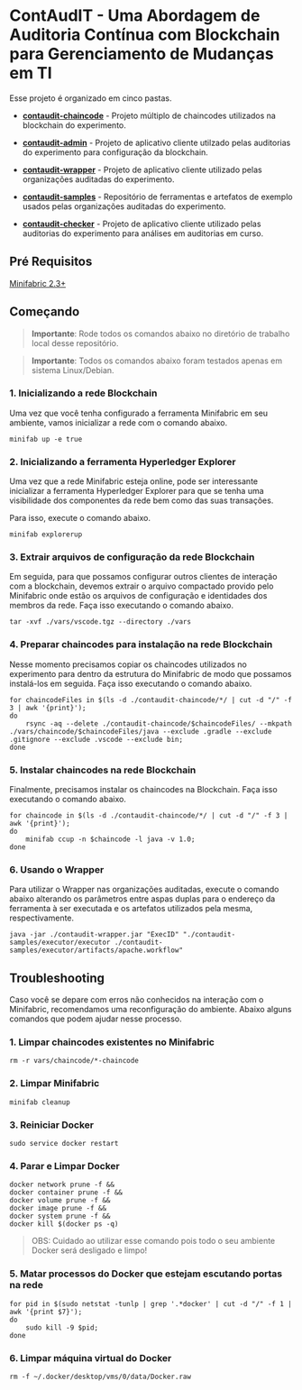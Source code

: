 # ContAudIT - Uma Abordagem de Auditoria Contínua com Blockchain para Gerenciamento de Mudanças em TI

Esse projeto é organizado em cinco pastas.

- [**contaudit-chaincode**](contaudit-chaincode/) - Projeto múltiplo de chaincodes utilizados na blockchain do experimento. 

- [**contaudit-admin**](contaudit-admin/) - Projeto de aplicativo cliente utilzado pelas auditorias do experimento para configuração da blockchain. 

- [**contaudit-wrapper**](contaudit-wrapper/) - Projeto de aplicativo cliente utilizado pelas organizações auditadas do experimento.

- [**contaudit-samples**](contaudit-samples/) - Repositório de ferramentas e artefatos de exemplo usados pelas organizações auditadas do experimento.

- [**contaudit-checker**](contaudit-checker/) - Projeto de aplicativo cliente utilizado pelas auditorias do experimento para análises em auditorias em curso.

## Pré Requisitos

[Minifabric 2.3+](https://github.com/hyperledger-labs/minifabric)

## Começando

> **Importante**: Rode todos os comandos abaixo no diretório de trabalho local desse repositório.

> **Importante**: Todos os comandos abaixo foram testados apenas em sistema Linux/Debian.

### 1. Inicializando a rede Blockchain

Uma vez que você tenha configurado a ferramenta Minifabric em seu ambiente, vamos inicializar a rede com o comando abaixo.

```
minifab up -e true
```

### 2. Inicializando a ferramenta Hyperledger Explorer

Uma vez que a rede Minifabric esteja online, pode ser interessante inicializar a ferramenta Hyperledger Explorer para que se tenha uma visibilidade dos componentes da rede bem como das suas transações.

Para isso, execute o comando abaixo.

```
minifab explorerup
```

### 3. Extrair arquivos de configuração da rede Blockchain

Em seguida, para que possamos configurar outros clientes de interação com a blockchain, devemos extrair o arquivo compactado provido pelo Minifabric onde estão os arquivos de configuração e identidades dos membros da rede. Faça isso executando o comando abaixo.

```
tar -xvf ./vars/vscode.tgz --directory ./vars
```

### 4. Preparar chaincodes para instalação na rede Blockchain

Nesse momento precisamos copiar os chaincodes utilizados no experimento para dentro da estrutura do Minifabric de modo que possamos instalá-los em seguida. Faça isso executando o comando abaixo.

```
for chaincodeFiles in $(ls -d ./contaudit-chaincode/*/ | cut -d "/" -f 3 | awk '{print}'); 
do 
    rsync -aq --delete ./contaudit-chaincode/$chaincodeFiles/ --mkpath ./vars/chaincode/$chaincodeFiles/java --exclude .gradle --exclude .gitignore --exclude .vscode --exclude bin; 
done
```

### 5. Instalar chaincodes na rede Blockchain

Finalmente, precisamos instalar os chaincodes na Blockchain. Faça isso executando o comando abaixo.

```
for chaincode in $(ls -d ./contaudit-chaincode/*/ | cut -d "/" -f 3 | awk '{print}'); 
do 
    minifab ccup -n $chaincode -l java -v 1.0; 
done
```

### 6. Usando o Wrapper

Para utilizar o Wrapper nas organizações auditadas, execute o comando abaixo alterando os parâmetros entre aspas duplas para o endereço da ferramenta à ser executada e os artefatos utilizados pela mesma, respectivamente.

```
java -jar ./contaudit-wrapper.jar "ExecID" "./contaudit-samples/executor/executor ./contaudit-samples/executor/artifacts/apache.workflow"
```

## Troubleshooting

Caso você se depare com erros não conhecidos na interação com o Minifabric, recomendamos uma reconfiguração do ambiente. Abaixo alguns comandos que podem ajudar nesse processo.

### 1. Limpar chaincodes existentes no Minifabric

```
rm -r vars/chaincode/*-chaincode
```

### 2. Limpar Minifabric

```
minifab cleanup
```

### 3. Reiniciar Docker

```
sudo service docker restart
```

### 4. Parar e Limpar Docker

```
docker network prune -f &&
docker container prune -f &&
docker volume prune -f &&
docker image prune -f &&
docker system prune -f &&
docker kill $(docker ps -q)
```

> OBS: Cuidado ao utilizar esse comando pois todo o seu ambiente Docker será desligado e limpo!

### 5. Matar processos do Docker que estejam escutando portas na rede

```
for pid in $(sudo netstat -tunlp | grep '.*docker' | cut -d "/" -f 1 | awk '{print $7}');
do 
    sudo kill -9 $pid; 
done
```

### 6. Limpar máquina virtual do Docker

```
rm -f ~/.docker/desktop/vms/0/data/Docker.raw
```